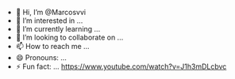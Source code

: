 - 👋 Hi, I’m @Marcosvvi
- 👀 I’m interested in ...
- 🌱 I’m currently learning ...
- 💞️ I’m looking to collaborate on ...
- 📫 How to reach me ...
- 😄 Pronouns: ...
- ⚡ Fun fact: ...
https://www.youtube.com/watch?v=J1h3mDLcbvc
<!---
Marcosvvi/Marcosvvi is a ✨ special ✨ repository because its `README.md` (this file) appears on your GitHub profile.
You can click the Preview link to take a look at your changes.
--->
